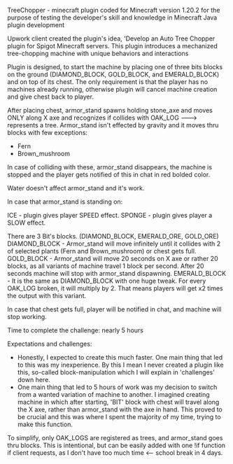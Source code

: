 TreeChopper - minecraft plugin coded for Minecraft version 1.20.2 for the purpose of testing the developer's skill and knowledge in Minecraft Java plugin development

Upwork client created the plugin's idea, 'Develop an Auto Tree Chopper plugin for Spigot Minecraft servers. This plugin introduces a mechanized tree-chopping machine with unique behaviors and interactions

Plugin is designed, to start the machine by placing one of three bits blocks on the ground (DIAMOND_BLOCK, GOLD_BLOCK, and EMERALD_BLOCK) and on top of its chest. The only requirement is that the player has no machines already running, otherwise plugin will cancel machine creation and give chest back to player.

After placing chest, armor_stand spawns holding stone_axe and moves ONLY along X axe and recognizes if collides with OAK_LOG ---> represents a tree. Armor_stand isn't effected by gravity and it moves thru blocks with few exceptions:

- Fern
- Brown_mushroom

In case of colliding with these, armor_stand disappears, the machine is stopped and the player gets notified of this in chat in red bolded color.

Water doesn't affect armor_stand and it's work.

In case that armor_stand is standing on:

ICE - plugin gives player SPEED effect.
SPONGE - plugin gives player a SLOW effect.

There are 3 Bit's blocks. (DIAMOND_BLOCK, EMERALD_ORE, GOLD_ORE)
DIAMOND_BLOCK - Armor_stand will move infinitely until it collides with 2 of selected plants (Fern and Brown_mushroom) or chest gets full. 
GOLD_BLOCK - Armor_stand will move 20 seconds on X axe or rather 20 blocks, as all variants of machine travel 1 block per second. After 20 seconds machine will stop with armor_stand dispawning.
EMERALD_BLOCK - It is the same as DIAMOND_BLOCK with one huge tweak. For every OAK_LOG broken, it will multiply by 2. That means players will get x2 times the output with this variant.

In case that chest gets full, player will be notified in chat, and machine will stop working.

Time to complete the challenge: nearly 5 hours

Expectations and challenges:

- Honestly, I expected to create this much faster. One main thing that led to this was my inexperience. By this I mean I never created a plugin like this, so-called block-manipulation which I will explain in 'challenges' down here.
- One main thing that led to 5 hours of work was my decision to switch from a wanted variation of machine to another. I imagined creating machine in which after starting, 'BIT' block with chest will travel along the X axe, rather than armor_stand with the axe in hand. This proved to be crucial and this was where I spent the majority of my time, trying to make this function.

To simplify, only OAK_LOGS are registered as trees, and armor_stand goes thru blocks. This is intentional, but can be easily added with one !if function if client requests, as I don't have too much time <-- school break in 4 days.
